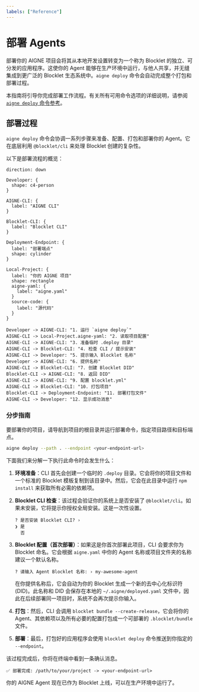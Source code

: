 ```yaml
---
labels: ["Reference"]
---
```


# 部署 Agents

部署你的 AIGNE 项目会将其从本地开发设置转变为一个称为 Blocklet 的独立、可分发的应用程序。这使你的 Agent 能够在生产环境中运行，与他人共享，并无缝集成到更广泛的 Blocklet 生态系统中。`aigne deploy` 命令会自动完成整个打包和部署过程。

本指南将引导你完成部署工作流程。有关所有可用命令选项的详细说明，请参阅 [`aigne deploy` 命令参考](./command-reference-deploy.md)。

## 部署过程

`aigne deploy` 命令会协调一系列步骤来准备、配置、打包和部署你的 Agent。它在底层利用 `@blocklet/cli` 来处理 Blocklet 创建的复杂性。

以下是部署流程的概览：

```d2
direction: down

Developer: {
  shape: c4-person
}

AIGNE-CLI: {
  label: "AIGNE CLI"
}

Blocklet-CLI: {
  label: "Blocklet CLI"
}

Deployment-Endpoint: {
  label: "部署端点"
  shape: cylinder
}

Local-Project: {
  label: "你的 AIGNE 项目"
  shape: rectangle
  aigne-yaml: {
    label: "aigne.yaml"
  }
  source-code: {
    label: "源代码"
  }
}

Developer -> AIGNE-CLI: "1. 运行 `aigne deploy`"
AIGNE-CLI -> Local-Project.aigne-yaml: "2. 读取项目配置"
AIGNE-CLI -> AIGNE-CLI: "3. 准备临时 .deploy 目录"
AIGNE-CLI -> Blocklet-CLI: "4. 检查 CLI / 提示安装"
AIGNE-CLI -> Developer: "5. 提示输入 Blocklet 名称"
Developer -> AIGNE-CLI: "6. 提供名称"
AIGNE-CLI -> Blocklet-CLI: "7. 创建 Blocklet DID"
Blocklet-CLI -> AIGNE-CLI: "8. 返回 DID"
AIGNE-CLI -> AIGNE-CLI: "9. 配置 blocklet.yml"
AIGNE-CLI -> Blocklet-CLI: "10. 打包项目"
Blocklet-CLI -> Deployment-Endpoint: "11. 部署打包文件"
AIGNE-CLI -> Developer: "12. 显示成功消息"

```

### 分步指南

要部署你的项目，请导航到项目的根目录并运行部署命令，指定项目路径和目标端点。

```bash Command icon=lucide:terminal
aigne deploy --path . --endpoint <your-endpoint-url>
```

下面我们来分解一下执行此命令时会发生什么：

1.  **环境准备**：CLI 首先会创建一个临时的 `.deploy` 目录。它会将你的项目文件和一个标准的 Blocklet 模板复制到该目录中。然后，它会在此目录中运行 `npm install` 来获取所有必需的依赖项。

2.  **Blocklet CLI 检查**：该过程会验证你的系统上是否安装了 `@blocklet/cli`。如果未安装，它将提示你授权全局安装。这是一次性设置。

    ```
    ? 是否安装 Blocklet CLI? ›
    ❯ 是
      否
    ```

3.  **Blocklet 配置（首次部署）**：如果这是你首次部署此项目，CLI 会要求你为 Blocklet 命名。它会根据 `aigne.yaml` 中你的 Agent 名称或项目文件夹的名称建议一个默认名称。

    ```
    ? 请输入 Agent Blocklet 名称: › my-awesome-agent
    ```

    在你提供名称后，它会自动为你的 Blocklet 生成一个新的去中心化标识符 (DID)。此名称和 DID 会保存在本地的 `~/.aigne/deployed.yaml` 文件中，因此在后续部署同一项目时，系统不会再次提示你输入。

4.  **打包**：然后，CLI 会调用 `blocklet bundle --create-release`，它会将你的 Agent、其依赖项以及所有必要的配置打包成一个可部署的 `.blocklet/bundle` 文件。

5.  **部署**：最后，打包好的应用程序会使用 `blocklet deploy` 命令推送到你指定的 `--endpoint`。

该过程完成后，你将在终端中看到一条确认消息。

```
✅ 部署完成: /path/to/your/project -> <your-endpoint-url>
```

你的 AIGNE Agent 现在已作为 Blocklet 上线，可以在生产环境中运行了。
